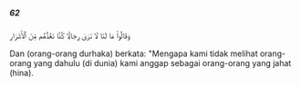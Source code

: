 ##### 62

<span class="ayah">وَقَالُوا۟ مَا لَنَا لَا نَرَىٰ رِجَالًۭا كُنَّا نَعُدُّهُم مِّنَ ٱلْأَشْرَارِ</span>

<span class="ayah_translation">Dan (orang-orang durhaka) berkata: "Mengapa kami tidak melihat orang-orang yang dahulu (di dunia) kami anggap sebagai orang-orang yang jahat (hina).</span>
